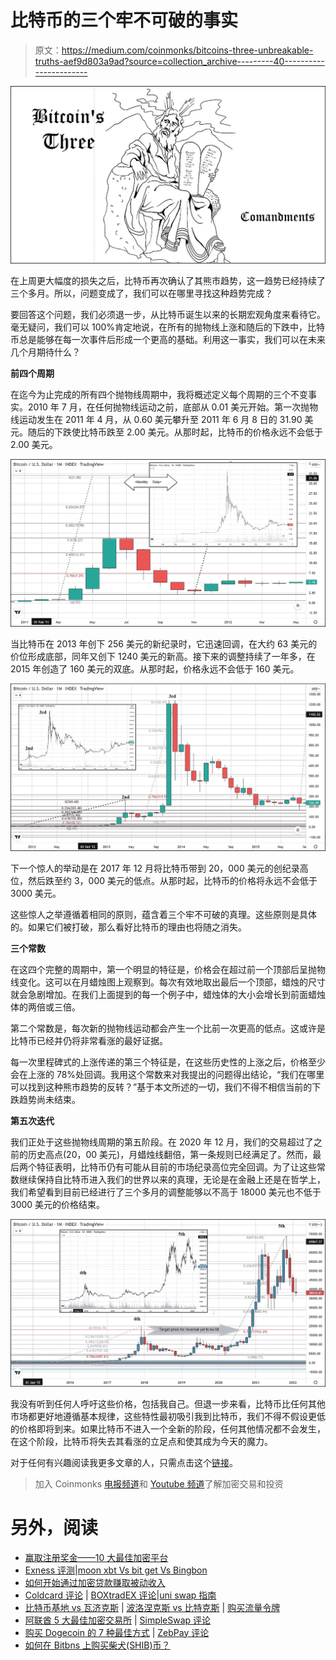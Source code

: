 # 比特币的三个牢不可破的事实

> 原文：<https://medium.com/coinmonks/bitcoins-three-unbreakable-truths-aef9d803a9ad?source=collection_archive---------40----------------------->

![](img/3f84d993f077fa1ee00dc7386f67f920.png)

在上周更大幅度的损失之后，比特币再次确认了其熊市趋势，这一趋势已经持续了三个多月。所以，问题变成了，我们可以在哪里寻找这种趋势完成？

要回答这个问题，我们必须退一步，从比特币诞生以来的长期宏观角度来看待它。毫无疑问，我们可以 100%肯定地说，在所有的抛物线上涨和随后的下跌中，比特币总是能够在每一次事件后形成一个更高的基础。利用这一事实，我们可以在未来几个月期待什么？

**前四个周期**

在迄今为止完成的所有四个抛物线周期中，我将概述定义每个周期的三个不变事实。2010 年 7 月，在任何抛物线运动之前，底部从 0.01 美元开始。第一次抛物线运动发生在 2011 年 4 月，从 0.60 美元攀升至 2011 年 6 月 8 日的 31.90 美元。随后的下跌使比特币跌至 2.00 美元。从那时起，比特币的价格永远不会低于 2.00 美元。

![](img/2dd03fd74b78e5dcaa9a6ca3591aa36e.png)

当比特币在 2013 年创下 256 美元的新纪录时，它迅速回调，在大约 63 美元的价位形成底部，同年又创下 1240 美元的新高。接下来的调整持续了一年多，在 2015 年创造了 160 美元的双底。从那时起，价格永远不会低于 160 美元。

![](img/3a1fa1dacc37e35e1f9bc8d3cd941cb7.png)

下一个惊人的举动是在 2017 年 12 月将比特币带到 20，000 美元的创纪录高位，然后跌至约 3，000 美元的低点。从那时起，比特币的价格将永远不会低于 3000 美元。

这些惊人之举遵循着相同的原则，蕴含着三个牢不可破的真理。这些原则是具体的。如果它们被打破，那么看好比特币的理由也将随之消失。

**三个常数**

在这四个完整的周期中，第一个明显的特征是，价格会在超过前一个顶部后呈抛物线变化。这可以在月蜡烛图上观察到。每次有效地取出最后一个顶部，蜡烛的尺寸就会急剧增加。在我们上面提到的每一个例子中，蜡烛体的大小会增长到前面蜡烛体的两倍或三倍。

第二个常数是，每次新的抛物线运动都会产生一个比前一次更高的低点。这或许是比特币已经并仍将非常看涨的最好证据。

每一次里程碑式的上涨传递的第三个特征是，在这些历史性的上涨之后，价格至少会在上涨的 78%处回调。我用这个常数来对我提出的问题得出结论，“我们在哪里可以找到这种熊市趋势的反转？”基于本文所述的一切，我们不得不相信当前的下跌趋势尚未结束。

**第五次迭代**

我们正处于这些抛物线周期的第五阶段。在 2020 年 12 月，我们的交易超过了之前的历史高点(20，00 美元)，月蜡烛线翻倍，第一条规则已经满足了。然而，最后两个特征表明，比特币仍有可能从目前的市场纪录高位完全回调。为了让这些常数继续保持自比特币进入我们的世界以来的真理，无论是在金融上还是在哲学上，我们希望看到目前已经进行了三个多月的调整能够以不高于 18000 美元也不低于 3000 美元的价格结束。

![](img/f7f77b91afab1dafed23dc962dfe7974.png)

我没有听到任何人呼吁这些价格，包括我自己。但退一步来看，比特币比任何其他市场都更好地遵循基本规律，这些特性最初吸引我到比特币，我们不得不假设更低的价格即将到来。如果比特币不进入一个全新的阶段，任何其他情况都不会发生，在这个阶段，比特币将失去其看涨的立足点和使其成为今天的魔力。

对于任何有兴趣阅读我更多文章的人，只需点击这个[链接](https://www.thegoldforecast.com/bitcoin)。

> 加入 Coinmonks [电报频道](https://t.me/coincodecap)和 [Youtube 频道](https://www.youtube.com/c/coinmonks/videos)了解加密交易和投资

# 另外，阅读

*   [赢取注册奖金——10 大最佳加密平台](https://coincodecap.com/earn-sign-up-bonus)
*   [Exness 评测](https://coincodecap.com/exness-review)|[moon xbt Vs bit get Vs Bingbon](https://coincodecap.com/bingbon-vs-bitget-vs-moonxbt)
*   [如何开始通过加密贷款赚取被动收入](https://coincodecap.com/passive-income-crypto-lending)
*   [Coldcard 评论](https://coincodecap.com/coldcard-review) | [BOXtradEX 评论](https://coincodecap.com/boxtradex-review)|[uni swap 指南](https://coincodecap.com/uniswap)
*   [比特币基地 vs 瓦济克斯](https://coincodecap.com/coinbase-vs-wazirx) | [波洛涅克斯 vs 比特克斯](https://coincodecap.com/poloniex-vs-bittrex) | [购买流量令牌](https://coincodecap.com/buy-flow-token)
*   [阿联酋 5 大最佳加密交易所](https://coincodecap.com/best-crypto-exchanges-in-uae) | [SimpleSwap 评论](https://coincodecap.com/simpleswap-review)
*   [购买 Dogecoin 的 7 种最佳方式](https://coincodecap.com/ways-to-buy-dogecoin) | [ZebPay 评论](https://coincodecap.com/zebpay-review)
*   [如何在 Bitbns 上购买柴犬(SHIB)币？](https://coincodecap.com/buy-shiba-bitbns)